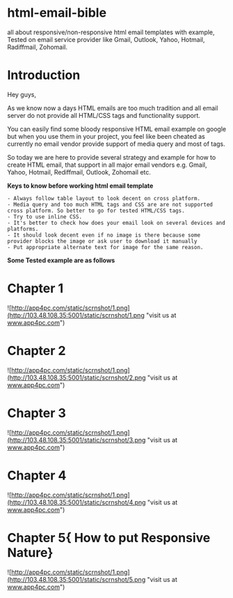 # html-email-bible
all about responsive/non-responsive html email templates with example, Tested on email service provider like Gmail, Outlook, Yahoo, Hotmail, Radiffmail, Zohomail.

# Introduction 

Hey guys,

As we know now a days HTML emails are too much tradition and all email server do not provide all HTML/CSS tags and functionality support.

You can easily find some bloody responsive HTML email example on google but when you use them in your project,
you feel like been cheated as currently no email vendor provide support of media query and most of tags.

So today we are here to provide several strategy and example for how to create HTML email, that support in all major email vendors e.g.
Gmail, Yahoo, Hotmail, Rediffmail, Outlook, Zohomail etc.

**Keys to know before working html email template**

	- Always follow table layout to look decent on cross platform.
	- Media query and too much HTML tags and CSS are are not supported cross platform. So better to go for tested HTML/CSS tags.
	- Try to use inline CSS.
	- It's better to check how does your email look on several devices and platforms.
	- It should look decent even if no image is there because some provider blocks the image or ask user to download it manually
	- Put appropriate alternate text for image for the same reason.
	
**Some Tested example are as follows**
	
# Chapter 1
![http://app4pc.com/static/scrnshot/1.png](http://103.48.108.35:5001/static/scrnshot/1.png "visit us at www.app4pc.com")

# Chapter 2
![http://app4pc.com/static/scrnshot/1.png](http://103.48.108.35:5001/static/scrnshot/2.png "visit us at www.app4pc.com")

# Chapter 3
![http://app4pc.com/static/scrnshot/1.png](http://103.48.108.35:5001/static/scrnshot/3.png "visit us at www.app4pc.com")

# Chapter 4
![http://app4pc.com/static/scrnshot/1.png](http://103.48.108.35:5001/static/scrnshot/4.png "visit us at www.app4pc.com")

# Chapter 5{ How to put Responsive Nature}
![http://app4pc.com/static/scrnshot/1.png](http://103.48.108.35:5001/static/scrnshot/5.png "visit us at www.app4pc.com")